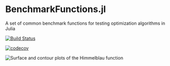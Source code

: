 # BenchmarkFunctions.jl
A set of common benchmark functions for testing optimization algorithms in Julia

[![Build Status](https://travis-ci.com/rbalexan/BenchmarkFunctions.jl.svg?branch=master)](https://travis-ci.com/rbalexan/BenchmarkFunctions.jl)

[![codecov](https://codecov.io/gh/rbalexan/BenchmarkFunctions.jl/branch/master/graph/badge.svg)](https://codecov.io/gh/rbalexan/BenchmarkFunctions.jl)

![Surface and contour plots of the Himmelblau function](https://github.com/rbalexan/BenchmarkFunctions.jl/blob/master/plots/2d_himmelblau.svg)
